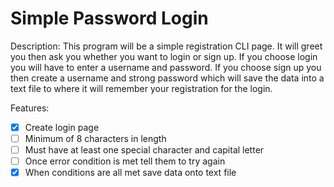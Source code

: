 # Simple Password Login

Description: This program will be a simple registration CLI page.
It will greet you then ask you whether you want to login or sign up.
If you choose login you will have to enter a username and password.
If you choose sign up you then create a username and strong password which will save 
the data into a text file to where it will remember your registration for the login.

Features:
- [x] Create login page
- [ ] Minimum of 8 characters in length
- [ ] Must have at least one special character and capital letter
- [ ] Once error condition is met tell them to try again
- [x] When conditions are all met save data onto text file

